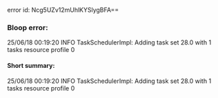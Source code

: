 error id: Ncg5UZv12mUhlKYSlygBFA==
### Bloop error:

25/06/18 00:19:20 INFO TaskSchedulerImpl: Adding task set 28.0 with 1 tasks resource profile 0
#### Short summary: 

25/06/18 00:19:20 INFO TaskSchedulerImpl: Adding task set 28.0 with 1 tasks resource profile 0